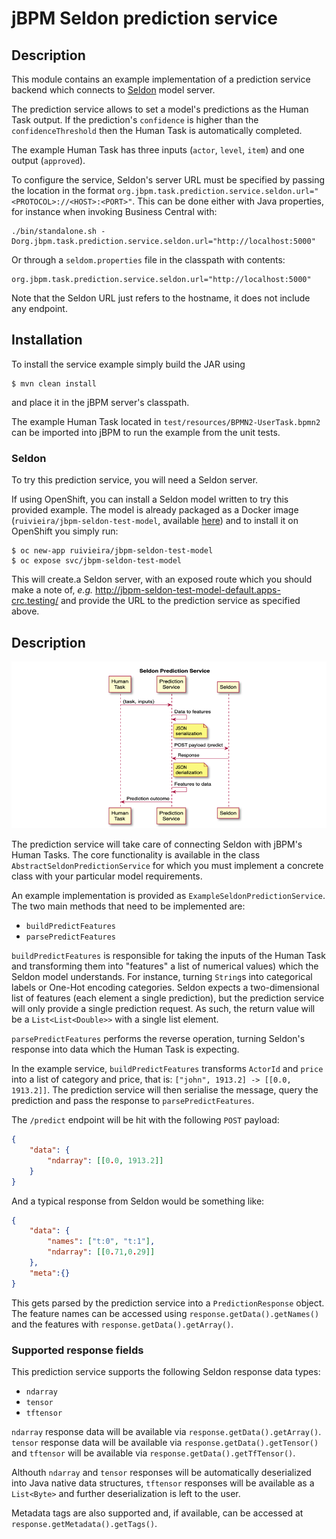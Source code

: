 # jBPM Seldon prediction service

## Description

This module contains an example implementation of a prediction service backend which connects to [Seldon](https://www.seldon.io/) model server.

The prediction service allows to set a model's predictions as the Human Task output. If the prediction's `confidence` is higher than the
`confidenceThreshold` then the Human Task is automatically completed.

 The example Human Task has three inputs (`actor`, `level`, `item`) and one output (`approved`).

To configure the service, Seldon's server URL must be specified by passing the location in the format `org.jbpm.task.prediction.service.seldon.url="<PROTOCOL>://<HOST>:<PORT>"`. This can be done either with Java properties, for instance when invoking Business Central with:

```shell
./bin/standalone.sh -Dorg.jbpm.task.prediction.service.seldon.url="http://localhost:5000"
```

Or through a `seldom.properties` file in the classpath with contents:

```properties
org.jbpm.task.prediction.service.seldon.url="http://localhost:5000"
```

Note that the Seldon URL just refers to the hostname, it does not include any endpoint.


 ## Installation

 To install the service example simply build the JAR using

 ```
$ mvn clean install
 ```

and place it in the jBPM server's classpath.

The example Human Task located in `test/resources/BPMN2-UserTask.bpmn2` can be imported into jBPM to run the example from the unit tests.

### Seldon

To try this prediction service, you will need a Seldon server.

If using OpenShift, you can install a Seldon model written to try this provided example. The model is already packaged as a Docker image (`ruivieira/jbpm-seldon-test-model`, available [here](https://hub.docker.com/repository/docker/ruivieira/jbpm-seldon-test-model)) and to install it on OpenShift you simply run:

```
$ oc new-app ruivieira/jbpm-seldon-test-model
$ oc expose svc/jbpm-seldon-test-model
```

This will create.a Seldon server, with an exposed route which you should make a note of, *e.g.* http://jbpm-seldon-test-model-default.apps-crc.testing/ and provide the URL to the prediction service as specified above.

## Description

![image-20200117155115771](docs/diagram1.png)



The prediction service will take care of connecting Seldon with jBPM's Human Tasks. The core functionality is available in the class `AbstractSeldonPredictionService` for which you must implement a concrete class with your particular model requirements.

An example implementation is provided as `ExampleSeldonPredictionService`. The two main methods that need to be implemented are:

* `buildPredictFeatures`
* `parsePredictFeatures`

`buildPredictFeatures` is responsible for taking the inputs of the Human Task and transforming them into "features"  a list of numerical values) which the Seldon model understands. For instance, turning `String`s into categorical labels or One-Hot encoding categories. Seldon expects a two-dimensional list of features (each element a single prediction), but the prediction service will only provide a single prediction request. As such, the return value will be a `List<List<Double>>` with a single list element.

`parsePredictFeatures` performs the reverse operation, turning Seldon's response into data which the Human Task is expecting.

In the example service, `buildPredictFeatures` transforms `ActorId` and `price` into a list of category and price, that is: `["john", 1913.2] -> [[0.0, 1913.2]]`. The prediction service will then serialise the message, query the prediction and pass the response to `parsePredictFeatures`.

The `/predict` endpoint will be hit with the following `POST` payload:

```json
{
	"data": {
		"ndarray": [[0.0, 1913.2]]
	}
}
```

And a typical response from Seldon would be something like:

```json
{
	"data": {
		"names": ["t:0", "t:1"],
		"ndarray": [[0.71,0.29]]
	},
	"meta":{}
}
```

This gets parsed by the prediction service into a `PredictionResponse` object. The feature names can be accessed using `response.getData().getNames()` and the features with `response.getData().getArray()`.

### Supported response fields

This prediction service supports the following Seldon response data types:

* `ndarray`
* `tensor`
* `tftensor`

`ndarray` response data will be available via `response.getData().getArray()`. `tensor` response data will be available via `response.getData().getTensor()` and `tftensor` will be available via `response.getData().getTfTensor()`.

Althouth `ndarray` and `tensor` responses will be automatically deserialized into Java native data structures, `tftensor` responses will be available as a `List<Byte>` and further deserialization is left to the user.

Metadata tags are also supported and, if available, can be accessed at `response.getMetadata().getTags()`.